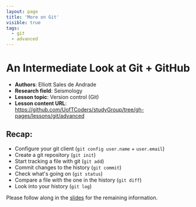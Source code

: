 ```yaml
---
layout: page
title: 'More on Git'
visible: true
tags:
  - git
  - advanced
---
```


# An Intermediate Look at Git + GitHub #

 - **Authors**: Elliott Sales de Andrade
 - **Research field**: Seismology
 - **Lesson topic**: Version control (Git)
 - **Lesson content URL**: <https://github.com/UofTCoders/studyGroup/tree/gh-pages/lessons/git/advanced>

## Recap: ##

* Configure your git client (`git config user.name` + `user.email`)
* Create a git repository (`git init`)
* Start tracking a file with git (`git add`)
* Commit changes to the history (`git commit`)
* Check what's going on (`git status`)
* Compare a file with the one in the history (`git diff`)
* Look into your history (`git log`)

Please follow along in the [slides](../slides.pdf) for the remaining information.
